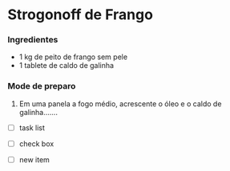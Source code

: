 # Strogonoff de Frango



### Ingredientes

- 1 kg de peito de frango sem pele
- 1 tablete de caldo de galinha





### Mode de preparo

1. Em uma panela a fogo médio, acrescente o óleo e o caldo de galinha.......



- [ ] task list

- [ ] check box

- [ ] new item

  













